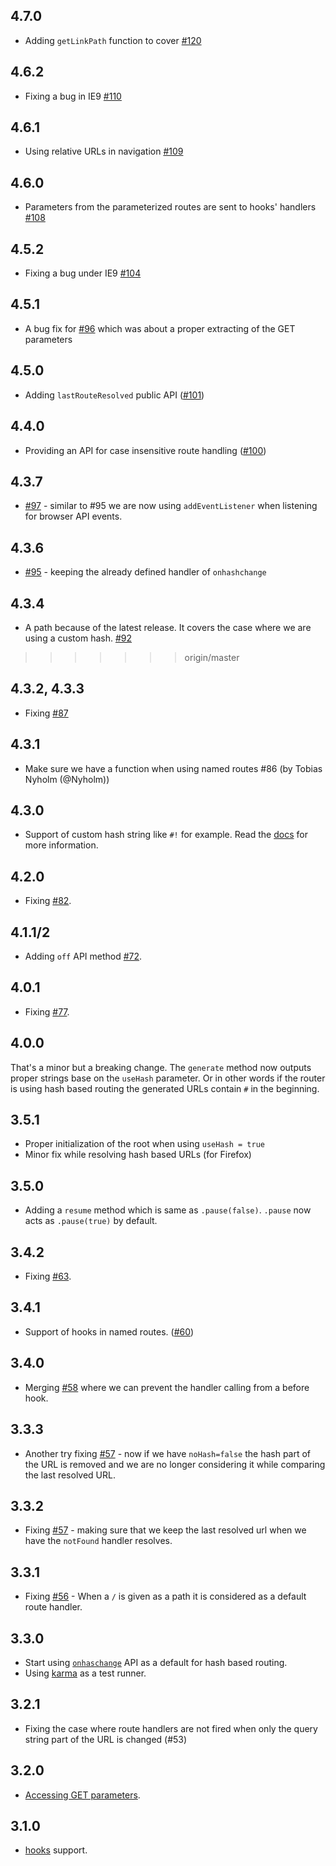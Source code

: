 ## 4.7.0

* Adding `getLinkPath` function to cover [#120](https://github.com/krasimir/navigo/issues/120)

## 4.6.2

* Fixing a bug in IE9 [#110](https://github.com/krasimir/navigo/pull/110)

## 4.6.1

* Using relative URLs in navigation [#109](https://github.com/krasimir/navigo/issues/109)

## 4.6.0

* Parameters from the parameterized routes are sent to hooks' handlers [#108](https://github.com/krasimir/navigo/pull/108)

## 4.5.2

* Fixing a bug under IE9 [#104](https://github.com/krasimir/navigo/pull/104)

## 4.5.1

* A bug fix for [#96](https://github.com/krasimir/navigo/pull/96) which was about a proper extracting of the GET parameters

## 4.5.0

* Adding `lastRouteResolved` public API ([#101](https://github.com/krasimir/navigo/pull/101))

## 4.4.0

* Providing an API for case insensitive route handling ([#100](https://github.com/krasimir/navigo/pull/100))

## 4.3.7

* [#97](https://github.com/krasimir/navigo/pull/97) - similar to #95 we are now using `addEventListener` when listening for browser API events.

## 4.3.6

* [#95](https://github.com/krasimir/navigo/pull/95) - keeping the already defined handler of `onhashchange`

## 4.3.4

* A path because of the latest release. It covers the case where we are using a custom hash. [#92](https://github.com/krasimir/navigo/issues/92)
>>>>>>> origin/master

## 4.3.2, 4.3.3

* Fixing [#87](https://github.com/krasimir/navigo/issues/87)

## 4.3.1

* Make sure we have a function when using named routes #86 (by Tobias Nyholm (@Nyholm))

## 4.3.0

* Support of custom hash string like `#!` for example. Read the [docs](https://github.com/krasimir/navigo/blob/master/README.md) for more information.

## 4.2.0

* Fixing [#82](https://github.com/krasimir/navigo/issues/82/).

## 4.1.1/2

* Adding `off` API method [#72](https://github.com/krasimir/navigo/issues/72).

## 4.0.1

* Fixing [#77](https://github.com/krasimir/navigo/issues/77/).

## 4.0.0

That's a minor but a breaking change. The `generate` method now outputs proper strings base on the `useHash` parameter. Or in other words if the router is using hash based routing the generated URLs contain `#` in the beginning.

## 3.5.1

* Proper initialization of the root when using `useHash = true`
* Minor fix while resolving hash based URLs (for Firefox)

## 3.5.0

* Adding a `resume` method which is same as `.pause(false)`. `.pause` now acts as `.pause(true)` by default.

## 3.4.2

* Fixing [#63](https://github.com/krasimir/navigo/issues/63/).

## 3.4.1

* Support of hooks in named routes. ([#60](https://github.com/krasimir/navigo/issues/60))

## 3.4.0

* Merging [#58](https://github.com/krasimir/navigo/pull/58) where we can prevent the handler calling from a before hook.

## 3.3.3

* Another try fixing [#57](https://github.com/krasimir/navigo/issues/57) - now if we have `noHash=false` the hash part of the URL is removed and we are no longer considering it while comparing the last resolved URL.

## 3.3.2

* Fixing [#57](https://github.com/krasimir/navigo/issues/57) - making sure that we keep the last resolved url when we have the `notFound` handler resolves.

## 3.3.1

* Fixing [#56](https://github.com/krasimir/navigo/issues/56) - When a `/` is given as a path it is considered as a default route handler.

## 3.3.0

* Start using [`onhaschange`](https://developer.mozilla.org/en/docs/Web/API/WindowEventHandlers/onhashchange) API as a default for hash based routing.
* Using [karma](https://www.npmjs.com/package/karma) as a test runner.

## 3.2.1

* Fixing the case where route handlers are not fired when only the query string part of the URL is changed (#53)

## 3.2.0

* [Accessing GET parameters](https://github.com/krasimir/navigo#accessing-get-parameters).

## 3.1.0

* [hooks](https://github.com/krasimir/navigo#hooks) support.
